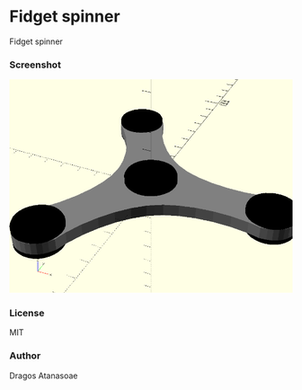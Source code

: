 # Fidget spinner

Fidget spinner

### Screenshot
![screenshot](spinner.png?raw=true "spinner")

### License
MIT

### Author
Dragos Atanasoae
